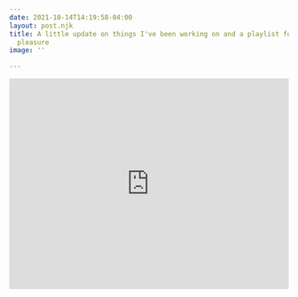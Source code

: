 ```yaml
---
date: 2021-10-14T14:19:58-04:00
layout: post.njk
title: A little update on things I've been working on and a playlist for your listening
  pleasure
image: ''

---
```



<!--more-->

<iframe src="https://open.spotify.com/embed/playlist/6NMFoddUodzqZSrvymR8oE?theme=0" width="100%" height="380" frameBorder="0" allowfullscreen="" allow="autoplay; clipboard-write; encrypted-media; fullscreen; picture-in-picture"></iframe>